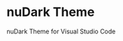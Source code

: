 # nuDark Theme

nuDark Theme for Visual Studio Code

<!--
## Build
```sh
npm install -g @vscode/vsce
vsce package
code --install-extension nudark*.vsix
```
-->
